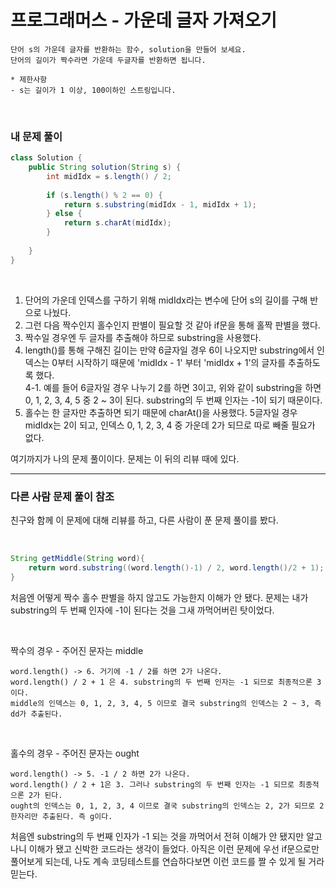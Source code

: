 # 프로그래머스 - 가운데 글자 가져오기

```
단어 s의 가운데 글자를 반환하는 함수, solution을 만들어 보세요.  
단어의 길이가 짝수라면 가운데 두글자를 반환하면 됩니다.

* 제한사항
- s는 길이가 1 이상, 100이하인 스트링입니다.
```
<br>

### 내 문제 풀이  

```java
class Solution {
    public String solution(String s) {
        int midIdx = s.length() / 2;
        
        if (s.length() % 2 == 0) {
            return s.substring(midIdx - 1, midIdx + 1);
        } else {
            return s.charAt(midIdx);
        }
        
    }
}
```
<br>

1. 단어의 가운데 인덱스를 구하기 위해 midIdx라는 변수에 단어 s의 길이를 구해 반으로 나눴다.  
2. 그런 다음 짝수인지 홀수인지 판별이 필요할 것 같아 if문을 통해 홀짝 판별을 했다.  
3. 짝수일 경우엔 두 글자를 추출해야 하므로 substring을 사용했다.  
4. length()를 통해 구해진 길이는 만약 6글자일 경우 6이 나오지만 substring에서 인덱스는 0부터 시작하기 때문에 'midIdx - 1' 부터 'midIdx + 1'의 글자를 추출하도록 했다.  
  4-1. 예를 들어 6글자일 경우 나누기 2를 하면 3이고, 위와 같이 substring을 하면 0, 1, 2, 3, 4, 5 중 2 ~ 3이 된다. substring의 두 번째 인자는 -1이 되기 때문이다.
5. 홀수는 한 글자만 추출하면 되기 때문에 charAt()을 사용했다. 5글자일 경우 midIdx는 2이 되고, 인덱스 0, 1, 2, 3, 4 중 가운데 2가 되므로 따로 빼줄 필요가 없다.  
  
여기까지가 나의 문제 풀이이다. 문제는 이 뒤의 리뷰 때에 있다.  
  
***
### 다른 사람 문제 풀이 참조  
친구와 함께 이 문제에 대해 리뷰를 하고, 다른 사람이 푼 문제 풀이를 봤다.  
  
<br>

```java
String getMiddle(String word){
    return word.substring((word.length()-1) / 2, word.length()/2 + 1);    
}
```
처음엔 어떻게 짝수 홀수 판별을 하지 않고도 가능한지 이해가 안 됐다. 문제는 내가 substring의 두 번째 인자에 -1이 된다는 것을 그새 까먹어버린 탓이었다.  
  
<br>
  
짝수의 경우 - 주어진 문자는 middle
```
word.length() -> 6. 거기에 -1 / 2를 하면 2가 나온다. 
word.length() / 2 + 1 은 4. substring의 두 번째 인자는 -1 되므로 최종적으론 3이다.
middle의 인덱스는 0, 1, 2, 3, 4, 5 이므로 결국 substring의 인덱스는 2 ~ 3, 즉 dd가 추출된다.
```
<br>
  
홀수의 경우 - 주어진 문자는 ought
```
word.length() -> 5. -1 / 2 하면 2가 나온다.  
word.length() / 2 + 1은 3. 그러나 substring의 두 번째 인자는 -1 되므로 최종적으론 2가 된다.
ought의 인덱스는 0, 1, 2, 3, 4 이므로 결국 substring의 인덱스는 2, 2가 되므로 2 한자리만 추출된다. 즉 g이다. 
```
  
처음엔 substring의 두 번째 인자가 -1 되는 것을 까먹어서 전혀 이해가 안 됐지만 알고나니 이해가 됐고 신박한 코드라는 생각이 들었다. 
아직은 이런 문제에 우선 if문으로만 풀어보게 되는데, 나도 계속 코딩테스트를 연습하다보면 이런 코드를 짤 수 있게 될 거라 믿는다.

<br>
<br>
